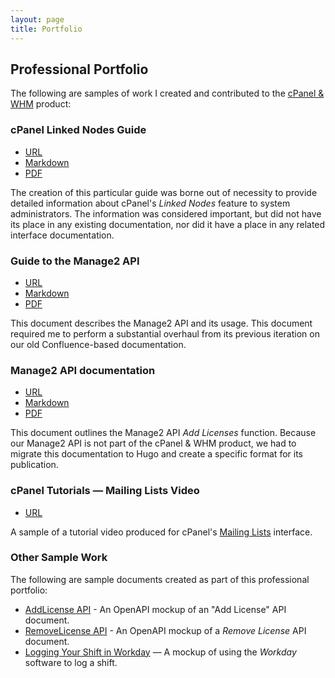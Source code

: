 ```yaml
---
layout: page
title: Portfolio
---
```


## Professional Portfolio

The following are samples of work I created and contributed to the [cPanel & WHM](https://www.cpanel.net) product:

### cPanel Linked Nodes Guide

* [URL](https://docs.cpanel.net/knowledge-base/general-systems-administration/cpanel-linked-nodes-guide/)
* [Markdown](https://github.com/ashleykinard/samples/blob/origin/cPanel-LinkedNodesGuide)
* [PDF](https://github.com/ashleykinard/samples/blob/origin/cPanel-LinkedNodesGuide.pdf)

The creation of this particular guide was borne out of necessity to provide detailed information about cPanel's *Linked Nodes* feature to system administrators. The information was considered important, but did not have its place in any existing documentation, nor did it have a place in any related interface documentation.

### Guide to the Manage2 API

* [URL](https://docs.cpanel.net/manage2/knowledge-base/guide-to-the-manage2-api/)
* [Markdown](https://github.com/ashleykinard/samples/blob/origin/GuidetotheManage2API)
* [PDF](https://github.com/ashleykinard/samples/blob/origin/GuidetotheManage2API.pdf)

This document describes the Manage2 API and its usage. This document required me to perform a substantial overhaul from its previous iteration on our old Confluence-based documentation.

### Manage2 API documentation

* [URL](https://docs.cpanel.net/manage2/api/manage2-api-add-licenses/)
* [Markdown](https://github.com/ashleykinard/samples/blob/origin/Manage2APIFunctions-AddLicenses)
* [PDF](https://github.com/ashleykinard/samples/blob/origin/Manage2API%20Function-AddLicenses.pdf)

This document outlines the Manage2 API *Add Licenses* function. Because our Manage2 API is not part of the cPanel & WHM product, we had to migrate this documentation to Hugo and create a specific format for its publication.

### cPanel Tutorials — Mailing Lists Video

* [URL](https://www.youtube.com/watch?v=Nmot-5sgdj4&t)

A sample of a tutorial video produced for cPanel's [Mailing Lists](https://docs.cpanel.net/cpanel/email/mailing-lists/) interface.

### Other Sample Work
The following are sample documents created as part of this professional portfolio:

* [AddLicense API](https://app.swaggerhub.com/apis/ashleykinard/addlicense/1.0.0) - An OpenAPI mockup of an "Add License" API document.
* [RemoveLicense API](https://app.swaggerhub.com/apis/ashleykinard/removelicense/1.0.0) - An OpenAPI mockup of a *Remove License* API document.
* [Logging Your Shift in Workday](https://github.com/ashleykinard/samples/blob/origin/WorkdaySample.pdf) — A mockup of using the *Workday* software to log a shift.